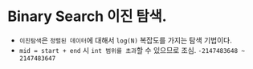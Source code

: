 
# Binary Search 이진 탐색. 
- `이진탐색`은 `정렬된 데이터`에 대해서 `log(N)` 복잡도를 가지는 탐색 기법이다.
- `mid = start + end` 시 `int 범위를 초과`할 수 있으므로 조심. `-2147483648 ~ 2147483647`